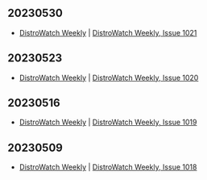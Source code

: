 ## 20230530
- [DistroWatch Weekly](https://distrowatch.com/weekly.php) | [DistroWatch Weekly, Issue 1021](https://distrowatch.com/weekly.php?issue=20230529)

## 20230523
- [DistroWatch Weekly](https://distrowatch.com/weekly.php) | [DistroWatch Weekly, Issue 1020](https://distrowatch.com/weekly.php?issue=20230522)

## 20230516
- [DistroWatch Weekly](https://distrowatch.com/weekly.php) | [DistroWatch Weekly, Issue 1019](https://distrowatch.com/weekly.php?issue=20230515)

## 20230509
- [DistroWatch Weekly](https://distrowatch.com/weekly.php) | [DistroWatch Weekly, Issue 1018](https://distrowatch.com/weekly.php?issue=20230508)

